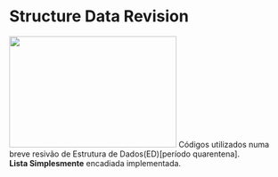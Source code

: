 # Structure Data Revision
<img src="https://www.google.com/url?sa=i&url=https%3A%2F%2Fespotpro.weebly.com%2Fassignments.html&psig=AOvVaw2opmfW2dtP5JMurCHufY8I&ust=1588013524158000&source=images&cd=vfe&ved=0CAIQjRxqFwoTCND07NPhhukCFQAAAAAdAAAAABAD"
width="300" height="200"/>
Códigos utilizados numa breve resivão de Estrutura de Dados(ED)[período quarentena].
<br/>
<strong>Lista Simplesmente</strong> encadiada implementada.

